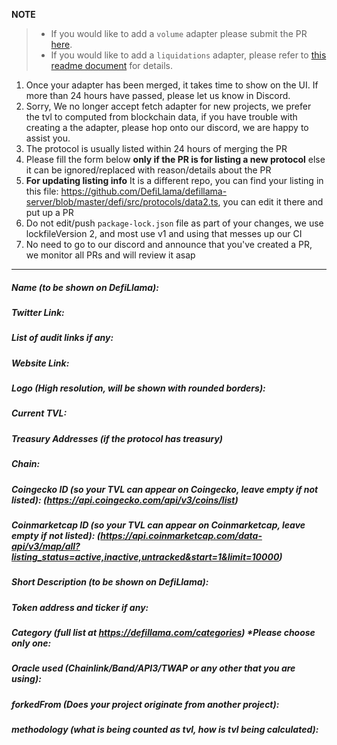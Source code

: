 **NOTE**

> - If you would like to add a `volume` adapter please submit the PR [here](https://github.com/DefiLlama/adapters).
> - If you would like to add a `liquidations` adapter, please refer to [this readme document](https://github.com/DefiLlama/DefiLlama-Adapters/tree/main/liquidations) for details.

1. Once your adapter has been merged, it takes time to show on the UI. If more than 24 hours have passed, please let us know in Discord.
2. Sorry, We no longer accept fetch adapter for new projects, we prefer the tvl to computed from blockchain data, if you have trouble with creating a the adapter, please hop onto our discord, we are happy to assist you.
3. The protocol is usually listed within 24 hours of merging the PR
4. Please fill the form below **only if the PR is for listing a new protocol** else it can be ignored/replaced with reason/details about the PR
5. **For updating listing info** It is a different repo, you can find your listing in this file: https://github.com/DefiLlama/defillama-server/blob/master/defi/src/protocols/data2.ts, you can edit it there and put up a PR
6. Do not edit/push `package-lock.json` file as part of your changes, we use lockfileVersion 2, and most use v1 and using that messes up our CI
7. No need to go to our discord and announce that you've created a PR, we monitor all PRs and will review it asap

---

##### Name (to be shown on DefiLlama):

##### Twitter Link:

##### List of audit links if any:

##### Website Link:

##### Logo (High resolution, will be shown with rounded borders):

##### Current TVL:

##### Treasury Addresses (if the protocol has treasury)

##### Chain:

##### Coingecko ID (so your TVL can appear on Coingecko, leave empty if not listed): (https://api.coingecko.com/api/v3/coins/list)

##### Coinmarketcap ID (so your TVL can appear on Coinmarketcap, leave empty if not listed): (https://api.coinmarketcap.com/data-api/v3/map/all?listing_status=active,inactive,untracked&start=1&limit=10000)

##### Short Description (to be shown on DefiLlama):

##### Token address and ticker if any:

##### Category (full list at https://defillama.com/categories) \*Please choose only one:

##### Oracle used (Chainlink/Band/API3/TWAP or any other that you are using):

##### forkedFrom (Does your project originate from another project):

##### methodology (what is being counted as tvl, how is tvl being calculated):
